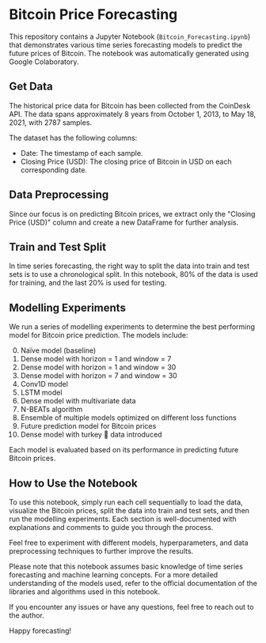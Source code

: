 # Bitcoin Price Forecasting

This repository contains a Jupyter Notebook (`Bitcoin_Forecasting.ipynb`) that demonstrates various time series forecasting models to predict the future prices of Bitcoin. The notebook was automatically generated using Google Colaboratory.

## Get Data

The historical price data for Bitcoin has been collected from the CoinDesk API. The data spans approximately 8 years from October 1, 2013, to May 18, 2021, with 2787 samples.

The dataset has the following columns:
- Date: The timestamp of each sample.
- Closing Price (USD): The closing price of Bitcoin in USD on each corresponding date.

## Data Preprocessing

Since our focus is on predicting Bitcoin prices, we extract only the "Closing Price (USD)" column and create a new DataFrame for further analysis.

## Train and Test Split

In time series forecasting, the right way to split the data into train and test sets is to use a chronological split. In this notebook, 80% of the data is used for training, and the last 20% is used for testing.

## Modelling Experiments

We run a series of modelling experiments to determine the best performing model for Bitcoin price prediction. The models include:

0. Naïve model (baseline)
1. Dense model with horizon = 1 and window = 7
2. Dense model with horizon = 1 and window = 30
3. Dense model with horizon = 7 and window = 30
4. Conv1D model
5. LSTM model
6. Dense model with multivariate data
7. N-BEATs algorithm
8. Ensemble of multiple models optimized on different loss functions
9. Future prediction model for Bitcoin prices
10. Dense model with turkey 🦃 data introduced

Each model is evaluated based on its performance in predicting future Bitcoin prices.

## How to Use the Notebook

To use this notebook, simply run each cell sequentially to load the data, visualize the Bitcoin prices, split the data into train and test sets, and then run the modelling experiments. Each section is well-documented with explanations and comments to guide you through the process.

Feel free to experiment with different models, hyperparameters, and data preprocessing techniques to further improve the results.

Please note that this notebook assumes basic knowledge of time series forecasting and machine learning concepts. For a more detailed understanding of the models used, refer to the official documentation of the libraries and algorithms used in this notebook.

If you encounter any issues or have any questions, feel free to reach out to the author.

Happy forecasting!
